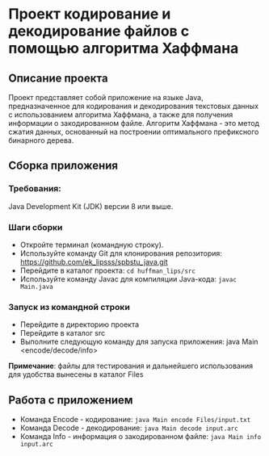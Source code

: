 # Проект кодирование и декодирование файлов с помощью алгоритма Хаффмaна

## Описание проекта
Проект представляет собой приложение на языке Java, предназначенное для кодирования и декодирования текстовых данных с использованием алгоритма Хаффмана, а также для получения информации о закодированном файле. 
Алгоритм Хаффмана - это метод сжатия данных, основанный на построении оптимального префиксного бинарного дерева.

## Сборка приложения

### Требования: 
Java Development Kit (JDK) версии 8 или выше.

### Шаги сборки
- Откройте терминал (командную строку).
- Используйте команду Git для клонирования репозитория: https://github.com/ek_lipsss/spbstu_java.git
- Перейдите в каталог проекта:
  `cd huffman_lips/src`
- Используйте команду Javac для компиляции Java-кода:
  `javac Main.java`

### Запуск из командной строки

- Перейдите в директорию проекта
- Перейдите в каталог src
- Выполните следующую команду для запуска приложения:
  java Main <encode/decode/info> <inputFile>

**Примечание**: файлы для тестирования и дальнейшего использования
для удобства вынесены в каталог Files

## Работа с приложением
- Команда Encode - кодирование:
  `java Main encode Files/input.txt`
- Команда Decode - декодирование:
  `java Main decode input.arc`
- Команда Info - информация о закодированном файле:
  `java Main info input.arc`